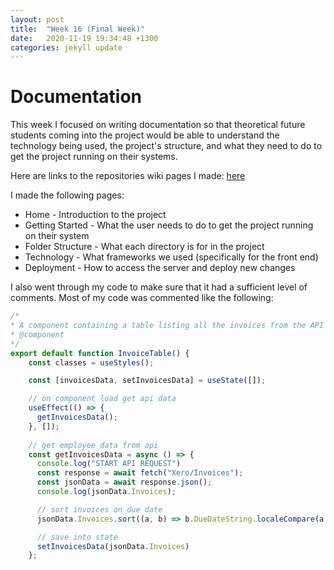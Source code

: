 ```yaml
---
layout: post
title:  "Week 16 (Final Week)"
date:   2020-11-19 19:34:48 +1300
categories: jekyll update
---
```


# Documentation

This week I focused on writing documentation so that theoretical future students coming into the project would be able to understand the technology being used, the project's structure, and what they need to do to get the project running on their systems.

Here are links to the repositories wiki pages I made: [here](https://github.com/Marrnj2/XeroWebProject/wiki)

I made the following pages:
- Home - Introduction to the project
- Getting Started - What the user needs to do to get the project running on their system
- Folder Structure - What each directory is for in the project
- Technology - What frameworks we used (specifically for the front end)
- Deployment - How to access the server and deploy new changes

I also went through my code to make sure that it had a sufficient level of comments. Most of my code was commented like the following:

```javascript
/*
* A component containing a table listing all the invoices from the API sorted by the due date
* @component
*/
export default function InvoiceTable() {
    const classes = useStyles();

    const [invoicesData, setInvoicesData] = useState([]);

    // on component load get api data
    useEffect(() => {
      getInvoicesData();
    }, []);
  
    // get employee data from api
    const getInvoicesData = async () => {
      console.log("START API REQUEST")
      const response = await fetch("Xero/Invoices");
      const jsonData = await response.json();
      console.log(jsonData.Invoices);

      // sort invoices on due date
      jsonData.Invoices.sort((a, b) => b.DueDateString.localeCompare(a.DueDateString));

      // save into state
      setInvoicesData(jsonData.Invoices)
    };

```